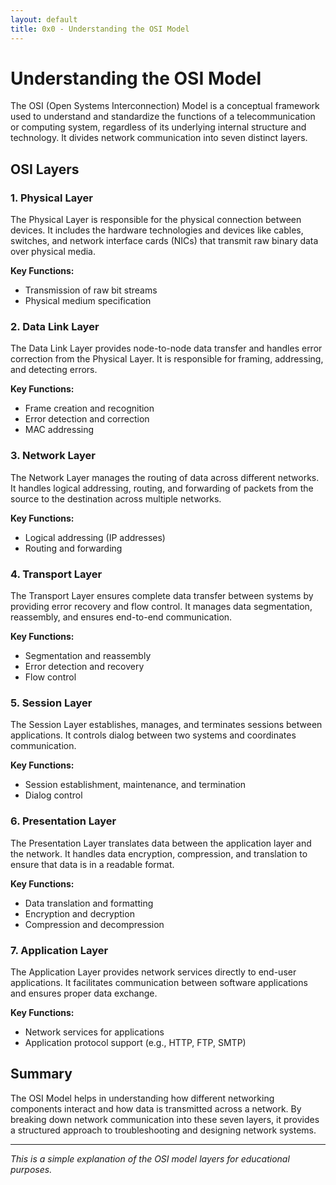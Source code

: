 ```yaml
---
layout: default
title: 0x0 - Understanding the OSI Model
---
```


# Understanding the OSI Model

The OSI (Open Systems Interconnection) Model is a conceptual framework used to understand and standardize the functions of a telecommunication or computing system, regardless of its underlying internal structure and technology. It divides network communication into seven distinct layers.

## OSI Layers

### 1. Physical Layer
The Physical Layer is responsible for the physical connection between devices. It includes the hardware technologies and devices like cables, switches, and network interface cards (NICs) that transmit raw binary data over physical media.

**Key Functions:**
- Transmission of raw bit streams
- Physical medium specification

### 2. Data Link Layer
The Data Link Layer provides node-to-node data transfer and handles error correction from the Physical Layer. It is responsible for framing, addressing, and detecting errors.

**Key Functions:**
- Frame creation and recognition
- Error detection and correction
- MAC addressing

### 3. Network Layer
The Network Layer manages the routing of data across different networks. It handles logical addressing, routing, and forwarding of packets from the source to the destination across multiple networks.

**Key Functions:**
- Logical addressing (IP addresses)
- Routing and forwarding

### 4. Transport Layer
The Transport Layer ensures complete data transfer between systems by providing error recovery and flow control. It manages data segmentation, reassembly, and ensures end-to-end communication.

**Key Functions:**
- Segmentation and reassembly
- Error detection and recovery
- Flow control

### 5. Session Layer
The Session Layer establishes, manages, and terminates sessions between applications. It controls dialog between two systems and coordinates communication.

**Key Functions:**
- Session establishment, maintenance, and termination
- Dialog control

### 6. Presentation Layer
The Presentation Layer translates data between the application layer and the network. It handles data encryption, compression, and translation to ensure that data is in a readable format.

**Key Functions:**
- Data translation and formatting
- Encryption and decryption
- Compression and decompression

### 7. Application Layer
The Application Layer provides network services directly to end-user applications. It facilitates communication between software applications and ensures proper data exchange.

**Key Functions:**
- Network services for applications
- Application protocol support (e.g., HTTP, FTP, SMTP)

## Summary

The OSI Model helps in understanding how different networking components interact and how data is transmitted across a network. By breaking down network communication into these seven layers, it provides a structured approach to troubleshooting and designing network systems.

---

*This is a simple explanation of the OSI model layers for educational purposes.*
